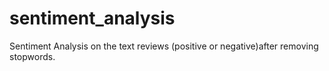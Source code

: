 # sentiment_analysis
Sentiment Analysis on the text reviews (positive or negative)after removing stopwords.

